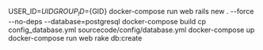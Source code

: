 USER_ID=${UID} GROUP_ID=${GID} docker-compose run web rails new . --force --no-deps --database=postgresql
docker-compose build
cp config_database.yml sourcecode/config/database.yml
docker-compose up
docker-compose run web rake db:create
